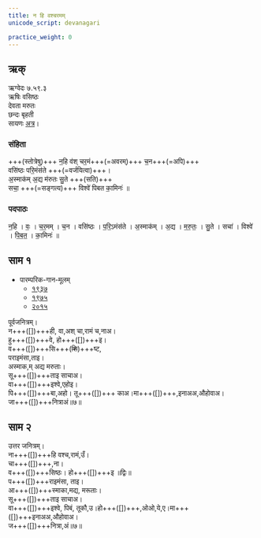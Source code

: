 ```yaml
---
title: न हि वश्चरमम्
unicode_script: devanagari

practice_weight: 0
---
```


## ऋक्
ऋग्वेदः  ७.५९.३  
ऋषिः  वसिष्ठः  
देवता  मरुतः  
छन्दः  बृहती  
सायणः [अत्र](http://rigveda.sanatana.in/describe/rikMandala/007.059.003)।

### संहिता
+++(स्तोत्रेषु)+++ न॒हि व॑श् चर॒मं+++(=अवरम्)+++ च॒न+++(=अपि)+++  
वसि॑ष्ठः परि॒मंस॑ते +++(=वर्जयित्वा)+++।  
अ॒स्माक॑म् अ॒द्य म॑रुतः सु॒ते +++(सति)+++  
सचा॒ +++(=सङ्गत्य)+++ विश्वे॑ पिबत का॒मिनः॑ ॥

### पदपाठः
न॒हि । वः॒ । च॒र॒मम् । च॒न । वसि॑ष्ठः । प॒रि॒ऽमंस॑ते ।
अ॒स्माक॑म् । अ॒द्य । म॒रु॒तः॒ । सु॒ते । सचा॑ । विश्वे॑ । पि॒ब॒त॒ । का॒मिनः॑ ॥

## साम १
- पारम्परिक-गान-मूलम् 
  - [१९३७](https://archive.org/stream/sAmaveda-jaiminIya-paravastu-paramparA-docs/sAmaveda-paravastu-1937#page/n55/mode/1up)
  - [१९७५](https://archive.org/stream/sAmaveda-jaiminIya-paravastu-paramparA-docs/sAmaveda-paravastu-1975#page/n51/mode/2up)
  - [२०१५](https://archive.org/stream/sAmaveda-jaiminIya-paravastu-paramparA-docs/proxaNa-sAmAni#page/n3/mode/2up)


<div class="audioEmbed"  caption="रामानुजार्यः 1974 " src="https://archive
.org/download/jaiminIya-sAma-gAna-paravastu-tradition-rAmAnuja/nahi-vash-charamam-1.mp3"></div>
<div class="audioEmbed"  caption="गोपालार्यः 2015  " src="https://archive
.org/download/jaiminIya-sAma-gAna-paravastu-tradition-gopAla-2015/nahi-vash-charamam-1.mp3"></div>

पूर्वजनित्रम्।  
न+++([])+++ही, वा,अश् चा,रामं च,नाअ।  
हु+++([])+++वे, हो+++([])+++इ।  
व+++([])+++सि+++(~~शि~~)+++ष्ट,  
पराइमंसा,ताइ।  
अस्माक,म् अद्य मरुताः।  
सू+++([])+++ताइ साचाअ।  
वा+++([])+++इश्वे,एहोइ।  
पि+++([])+++बा,अहो। तू+++([])+++ काअ।मा+++([])+++,इनाअअ,औहोवाअ।  
जा+++([])+++नित्राअं॥७॥

## साम २


<div class="audioEmbed"  caption="रामानुजार्यः 1974 " src="https://archive
.org/download/jaiminIya-sAma-gAna-paravastu-tradition-rAmAnuja/nahi-vash-charamam-2.mp3"></div>
<div class="audioEmbed"  caption="गोपालार्यः 2015  " src="https://archive
.org/download/jaiminIya-sAma-gAna-paravastu-tradition-gopAla-2015/nahi-vash-charamam-2.mp3"></div>

उत्तर जनित्रम्।  
ना+++([])+++हि वश्च,रामं,उँ।  
चा+++([])+++,ना।  
व+++([])+++सिष्ठः। हो+++([])+++इ  ॥द्विः॥  
प+++([])+++राइमंसा, ताइ।  
आ+++([])+++स्माका,मद्य, मरूताः।  
सू+++([])+++ताइ साचाअ।  
वा+++([])+++इश्वे, पिबं, तूकौ,उ।हो+++([])+++,ओओ,ये,ए।मा+++([])+++इनाअअ,औहोवाअ।  
ज+++([])+++नित्रा,अं॥७॥
